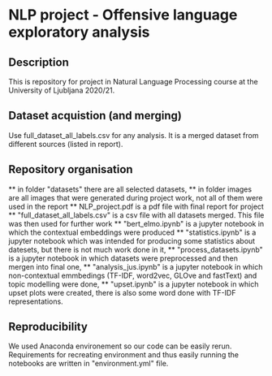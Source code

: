# NLP project - Offensive language exploratory analysis

## Description

This is repository for project in Natural Language Processing course at the University of Ljubljana 2020/21. 

## Dataset acquistion (and merging)
Use full_dataset_all_labels.csv for any analysis. It is a merged dataset from different sources (listed in report).


## Repository organisation
** in folder "datasets" there are all selected datasets, 
** in folder images are all images that were generated during project work, not all of them were used in the report
** NLP_project.pdf is a pdf file with final report for project 
** "full_dataset_all_labels.csv" is a csv file with all datasets merged. This file was then used for further work
** "bert_elmo.ipynb" is a jupyter notebook in which the contextual embeddings were produced
** "statistics.ipynb" is a jupyter notebook which was intended for producing some statistics about datesets, but there is not much work done in it, 
** "process_datasets.ipynb" is a jupyter notebook in which datasets were preprocessed and then mergen into final one, 
** "analysis_jus.ipynb" is a jupyter notebook in which non-contextual emmbedings (TF-IDF, word2vec, GLOve and fastText) and topic modelling were done,
** "upset.ipynb" is a jupyter notebook in which upset plots were created, there is also some word done with TF-IDF representations.

## Reproducibility
We used Anaconda environement so our code can be easily rerun. Requirements for recreating environment and thus easily running the notebooks are written in "environment.yml" file.
